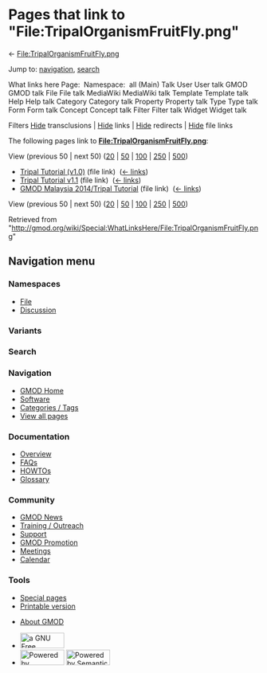<div id="mw-page-base" class="noprint">

</div>

<div id="mw-head-base" class="noprint">

</div>

<div id="content" class="mw-body" role="main">

<span id="top"></span>

<div id="mw-js-message" style="display:none;">

</div>



# <span dir="auto">Pages that link to "File:TripalOrganismFruitFly.png"</span>

<div id="bodyContent">

<div id="contentSub">

←
[File:TripalOrganismFruitFly.png](/wiki/File:TripalOrganismFruitFly.png "File:TripalOrganismFruitFly.png")

</div>

<div id="jump-to-nav" class="mw-jump">

Jump to: [navigation](#mw-navigation), [search](#p-search)

</div>

<div id="mw-content-text">

What links here Page:  Namespace:  all (Main) Talk User User talk GMOD
GMOD talk File File talk MediaWiki MediaWiki talk Template Template talk
Help Help talk Category Category talk Property Property talk Type Type
talk Form Form talk Concept Concept talk Filter Filter talk Widget
Widget talk

Filters
[Hide](/mediawiki/index.php?title=Special:WhatLinksHere/File:TripalOrganismFruitFly.png&hidetrans=1 "Special:WhatLinksHere/File:TripalOrganismFruitFly.png")
transclusions \|
[Hide](/mediawiki/index.php?title=Special:WhatLinksHere/File:TripalOrganismFruitFly.png&hidelinks=1 "Special:WhatLinksHere/File:TripalOrganismFruitFly.png")
links \|
[Hide](/mediawiki/index.php?title=Special:WhatLinksHere/File:TripalOrganismFruitFly.png&hideredirs=1 "Special:WhatLinksHere/File:TripalOrganismFruitFly.png")
redirects \|
[Hide](/mediawiki/index.php?title=Special:WhatLinksHere/File:TripalOrganismFruitFly.png&hideimages=1 "Special:WhatLinksHere/File:TripalOrganismFruitFly.png")
file links

The following pages link to
**[File:TripalOrganismFruitFly.png](/wiki/File:TripalOrganismFruitFly.png "File:TripalOrganismFruitFly.png")**:

View (previous 50 \| next 50)
([20](/mediawiki/index.php?title=Special:WhatLinksHere/File:TripalOrganismFruitFly.png&limit=20 "Special:WhatLinksHere/File:TripalOrganismFruitFly.png")
\|
[50](/mediawiki/index.php?title=Special:WhatLinksHere/File:TripalOrganismFruitFly.png&limit=50 "Special:WhatLinksHere/File:TripalOrganismFruitFly.png")
\|
[100](/mediawiki/index.php?title=Special:WhatLinksHere/File:TripalOrganismFruitFly.png&limit=100 "Special:WhatLinksHere/File:TripalOrganismFruitFly.png")
\|
[250](/mediawiki/index.php?title=Special:WhatLinksHere/File:TripalOrganismFruitFly.png&limit=250 "Special:WhatLinksHere/File:TripalOrganismFruitFly.png")
\|
[500](/mediawiki/index.php?title=Special:WhatLinksHere/File:TripalOrganismFruitFly.png&limit=500 "Special:WhatLinksHere/File:TripalOrganismFruitFly.png"))

- [Tripal Tutorial
  (v1.0)](/wiki/Tripal_Tutorial_(v1.0) "Tripal Tutorial (v1.0)") (file
  link) ‎ <span class="mw-whatlinkshere-tools">([←
  links](/mediawiki/index.php?title=Special:WhatLinksHere&target=Tripal+Tutorial+%28v1.0%29 "Special:WhatLinksHere"))</span>
- [Tripal Tutorial
  v1.1](/wiki/Tripal_Tutorial_v1.1 "Tripal Tutorial v1.1") (file link) ‎
  <span class="mw-whatlinkshere-tools">([←
  links](/mediawiki/index.php?title=Special:WhatLinksHere&target=Tripal+Tutorial+v1.1 "Special:WhatLinksHere"))</span>
- [GMOD Malaysia 2014/Tripal
  Tutorial](/wiki/GMOD_Malaysia_2014/Tripal_Tutorial "GMOD Malaysia 2014/Tripal Tutorial")
  (file link) ‎ <span class="mw-whatlinkshere-tools">([←
  links](/mediawiki/index.php?title=Special:WhatLinksHere&target=GMOD+Malaysia+2014%2FTripal+Tutorial "Special:WhatLinksHere"))</span>

View (previous 50 \| next 50)
([20](/mediawiki/index.php?title=Special:WhatLinksHere/File:TripalOrganismFruitFly.png&limit=20 "Special:WhatLinksHere/File:TripalOrganismFruitFly.png")
\|
[50](/mediawiki/index.php?title=Special:WhatLinksHere/File:TripalOrganismFruitFly.png&limit=50 "Special:WhatLinksHere/File:TripalOrganismFruitFly.png")
\|
[100](/mediawiki/index.php?title=Special:WhatLinksHere/File:TripalOrganismFruitFly.png&limit=100 "Special:WhatLinksHere/File:TripalOrganismFruitFly.png")
\|
[250](/mediawiki/index.php?title=Special:WhatLinksHere/File:TripalOrganismFruitFly.png&limit=250 "Special:WhatLinksHere/File:TripalOrganismFruitFly.png")
\|
[500](/mediawiki/index.php?title=Special:WhatLinksHere/File:TripalOrganismFruitFly.png&limit=500 "Special:WhatLinksHere/File:TripalOrganismFruitFly.png"))

</div>

<div class="printfooter">

Retrieved from
"<http://gmod.org/wiki/Special:WhatLinksHere/File:TripalOrganismFruitFly.png>"

</div>

<div id="catlinks" class="catlinks catlinks-allhidden">

</div>

<div class="visualClear">

</div>

</div>

</div>

<div id="mw-navigation">

## Navigation menu

<div id="mw-head">



<div id="left-navigation">

<div id="p-namespaces" class="vectorTabs" role="navigation"
aria-labelledby="p-namespaces-label">

### Namespaces

- <span id="ca-nstab-image"><a href="/wiki/File:TripalOrganismFruitFly.png" accesskey="c"
  title="View the file page [c]">File</a></span>
- <span id="ca-talk"><a
  href="/mediawiki/index.php?title=File_talk:TripalOrganismFruitFly.png&amp;action=edit&amp;redlink=1"
  accesskey="t"
  title="Discussion about the content page [t]">Discussion</a></span>

</div>

<div id="p-variants" class="vectorMenu emptyPortlet" role="navigation"
aria-labelledby="p-variants-label">

### 

### Variants[](#)

<div class="menu">

</div>

</div>

</div>

<div id="right-navigation">





</div>

<div id="p-search" role="search">

### Search

<div id="simpleSearch">

</div>

</div>

</div>

</div>

<div id="mw-panel">

<div id="p-logo" role="banner">

<a href="/wiki/Main_Page"
style="background-image: url(http://gmod.org/images/GMOD-cogs.png);"
title="Visit the main page"></a>

</div>

<div id="p-Navigation" class="portal" role="navigation"
aria-labelledby="p-Navigation-label">

### Navigation

<div class="body">

- <span id="n-GMOD-Home">[GMOD Home](/wiki/Main_Page)</span>
- <span id="n-Software">[Software](/wiki/GMOD_Components)</span>
- <span id="n-Categories-.2F-Tags">[Categories /
  Tags](/wiki/Categories)</span>
- <span id="n-View-all-pages">[View all
  pages](/wiki/Special:AllPages)</span>

</div>

</div>

<div id="p-Documentation" class="portal" role="navigation"
aria-labelledby="p-Documentation-label">

### Documentation

<div class="body">

- <span id="n-Overview">[Overview](/wiki/Overview)</span>
- <span id="n-FAQs">[FAQs](/wiki/Category:FAQ)</span>
- <span id="n-HOWTOs">[HOWTOs](/wiki/Category:HOWTO)</span>
- <span id="n-Glossary">[Glossary](/wiki/Glossary)</span>

</div>

</div>

<div id="p-Community" class="portal" role="navigation"
aria-labelledby="p-Community-label">

### Community

<div class="body">

- <span id="n-GMOD-News">[GMOD News](/wiki/GMOD_News)</span>
- <span id="n-Training-.2F-Outreach">[Training /
  Outreach](/wiki/Training_and_Outreach)</span>
- <span id="n-Support">[Support](/wiki/Support)</span>
- <span id="n-GMOD-Promotion">[GMOD
  Promotion](/wiki/GMOD_Promotion)</span>
- <span id="n-Meetings">[Meetings](/wiki/Meetings)</span>
- <span id="n-Calendar">[Calendar](/wiki/Calendar)</span>

</div>

</div>

<div id="p-tb" class="portal" role="navigation"
aria-labelledby="p-tb-label">

### Tools

<div class="body">

- <span id="t-specialpages"><a href="/wiki/Special:SpecialPages" accesskey="q"
  title="A list of all special pages [q]">Special pages</a></span>
- <span id="t-print"><a
  href="/mediawiki/index.php?title=Special:WhatLinksHere/File:TripalOrganismFruitFly.png&amp;printable=yes"
  rel="alternate" accesskey="p"
  title="Printable version of this page [p]">Printable version</a></span>

</div>

</div>

</div>

</div>

<div id="footer" role="contentinfo">

- <span id="footer-places-about">[About
  GMOD](/wiki/GMOD:About "GMOD:About")</span>

<!-- -->

- <span id="footer-copyrightico">[<img src="http://www.gnu.org/graphics/gfdl-logo-small.png" width="88"
  height="31" alt="a GNU Free Documentation License" />](http://www.gnu.org/licenses/fdl-1.3.html)</span>
- <span id="footer-poweredbyico">[<img src="/mediawiki/skins/common/images/poweredby_mediawiki_88x31.png"
  width="88" height="31" alt="Powered by MediaWiki" />](//www.mediawiki.org/)
  [<img
  src="/mediawiki/extensions/SemanticMediaWiki/includes/../resources/images/smw_button.png"
  width="88" height="31" alt="Powered by Semantic MediaWiki" />](https://www.semantic-mediawiki.org/wiki/Semantic_MediaWiki)</span>

<div style="clear:both">

</div>

</div>
